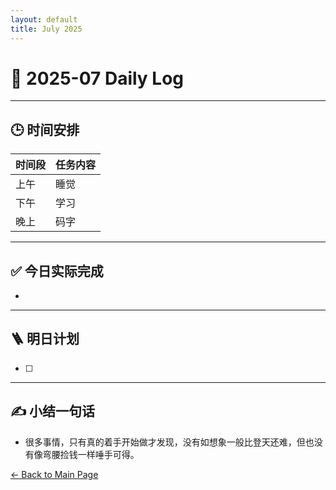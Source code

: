 ```yaml
---
layout: default
title: July 2025
---
```


# 📅 2025-07  Daily Log



---
## 🕒 时间安排

| 时间段 | 任务内容 |
|--------|----------| 
| 上午 |睡觉 |
| 下午 | 学习| 
| 晚上 |  码字|



---

## ✅ 今日实际完成

- 
---


## 🪜 明日计划
- [ ] 



---

## ✍️ 小结一句话
- 很多事情，只有真的着手开始做才发现，没有如想象一般比登天还难，但也没有像弯腰捡钱一样唾手可得。


[← Back to Main Page](/index.md)
 

